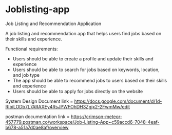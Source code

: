 # Joblisting-app

Job Listing and Recommendation Application

A job listing and recommendation app that helps users find jobs based on their skills and experience.

Functional requirements:

- Users should be able to create a profile and update their skills and experience
- Users should be able to search for jobs based on keywords, location, and job type
- The app should be able to recommend jobs to users based on their skills and experience
- Users should be able to apply for jobs directly on the website


System Design Document link = https://docs.google.com/document/d/1d-RIbiLODb7L7ARAXEy4RsJPWFOhDH3Zgjx2-2FwmMw/edit

postman documentation link = https://crimson-meteor-457779.postman.co/workspace/Job-Listing-App~c59accd6-7048-4eaf-b678-a51a7d0ae8af/overview